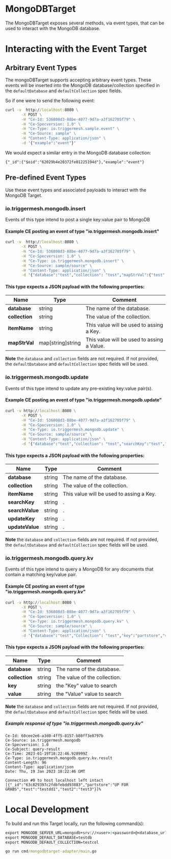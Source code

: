 # MongoDBTarget

The MongoDBTarget exposes several methods, via event types, that can be used to interact with the MongoDB database.

# Interacting with the Event Target
## Arbitrary Event Types
The mongoDBTarget supports accepting arbitrary event types. These events will be inserted into the MongoDB database/collection specified in the `defaultDatabase` and `defaultCollection` spec fields.

So if one were to send the following event:

```cmd
curl -v  http://localhost:8080 \
       -X POST \
       -H "Ce-Id: 536808d3-88be-4077-9d7a-a3f162705f79" \
       -H "Ce-Specversion: 1.0" \
       -H "Ce-Type: io.triggermesh.sample.event" \
       -H "Ce-Source: sample" \
       -H "Content-Type: application/json" \
       -d '{"example":"event"}'
```

We would expect a similar entry in the MongoDB database collection:

```
{"_id":{"$oid":"62029b4e20372fe01225194d"},"example":"event"}
```

## Pre-defined Event Types

Use these event types and associated payloads to interact with the MongoDB Target.

### io.triggermesh.mongodb.insert

Events of this type intend to post a single key:value pair to MongoDB

#### Example CE posting an event of type "io.triggermesh.mongodb.insert"

```cmd
curl -v  http://localhost:8080 \
       -X POST \
       -H "Ce-Id: 536808d3-88be-4077-9d7a-a3f162705f79" \
       -H "Ce-Specversion: 1.0" \
       -H "Ce-Type: io.triggermesh.mongodb.insert" \
       -H "Ce-Source: sample/source" \
       -H "Content-Type: application/json" \
       -d '{"database":"test","collection": "test","mapStrVal":{"test":"testdd1","test2":"test3"}}'
```

#### This type expects a JSON payload with the following properties:

| Name  |  Type |  Comment |
|---|---|---|
| **database** | string | The name of the database.  |
| **collection** | string | The value of the collection. |
| **itemName** | string | This value will be used to assing a Key.  |
| **mapStrVal** | map[string]string | This value will be used to assing a Value. |

**Note** the `database` and `collection` fields are not required. If not provided, the `defaultDatabase` and `defaultCollection` spec fields will be used.

### io.triggermesh.mongodb.update

Events of this type intend to update any pre-existing key:value pair(s). 

#### Example CE posting an event of type "io.triggermesh.mongodb.update"

```cmd
curl -v http://localhost:8080 \
       -X POST \
       -H "Ce-Id: 536808d3-88be-4077-9d7a-a3f162705f79" \
       -H "Ce-Specversion: 1.0" \
       -H "Ce-Type: io.triggermesh.mongodb.update" \
       -H "Ce-Source: sample/source" \
       -H "Content-Type: application/json" \
       -d '{"database":"test","collection": "test","searchKey":"test","searchValue":"testdd1","updateKey":"partstore","updateValue":"UP FOR GRABS"}'
```

#### This type expects a JSON payload with the following properties:

| Name  |  Type |  Comment |
|---|---|---|
| **database** | string | The name of the database.  |
| **collection** | string | The value of the collection. |
| **itemName** | string | This value will be used to assing a Key.  |
| **searchKey** | string | . |
| **searchValue** | string | .  |
| **updateKey** | string | .  |
| **updateValue** | string |. |

**Note** the `database` and `collection` fields are not required. If not provided, the `defaultDatabase` and `defaultCollection` spec fields will be used.

### io.triggermesh.mongodb.query.kv

Events of this type intend to query a MongoDB for any documents that contain a matching key/value pair. 

#### Example CE posting an event of type "io.triggermesh.mongodb.query.kv"

```cmd
curl -v http://localhost:8080 \
       -X POST \
       -H "Ce-Id: 536808d3-88be-4077-9d7a-a3f162705f79" \
       -H "Ce-Specversion: 1.0" \
       -H "Ce-Type: io.triggermesh.mongodb.query.kv" \
       -H "Ce-Source: sample/source" \
       -H "Content-Type: application/json" \
       -d '{"database":"test","Collection": "test","key":"partstore","value":"UP FOR GRABS"}'
```

#### This type expects a JSON payload with the following properties:

| Name  |  Type |  Comment |
|---|---|---|
| **database** | string | The name of the database.  |
| **collection** | string | The value of the collection. |
| **key** | string | the "Key" value to search  |
| **value** | string | the "Value" value to search |

**Note** the `database` and `collection` fields are not required. If not provided, the `defaultDatabase` and `defaultCollection` spec fields will be used.

##### Example response of  type "io.triggermesh.mongodb.query.kv"

```
Ce-Id: 60cee2e6-a3d0-4ff5-8157-b80ff3e8797b
Ce-Source: io.triggermesh.mongodb
Ce-Specversion: 1.0
Ce-Subject: query-result
Ce-Time: 2023-01-19T18:22:46.928999Z
Ce-Type: io.triggermesh.mongodb.query.kv.result
Content-Length: 96
Content-Type: application/json
Date: Thu, 19 Jan 2023 18:22:46 GMT

Connection #0 to host localhost left intact
[{"_id":"63c829397c2fdbfebdd93883","partstore":"UP FOR GRABS","test":"testdd1","test2":"test3"}]%   
```

# Local Development

To build and run this Target locally, run the following command(s):

```cmd
export MONGODB_SERVER_URL=mongodb+srv://<user>:<password>@<database_url>/myFirstDatabase
export MONGODB_DEFAULT_DATABASE=testdb
export MONGODB_DEFAULT_COLLECTION=testcol

go run cmd/mongodbtarget-adapter/main.go
```
